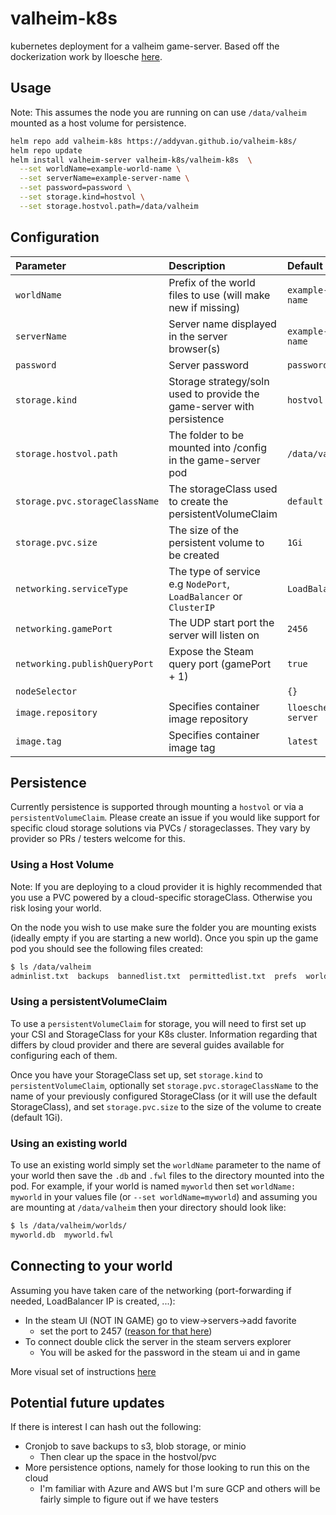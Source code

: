 # valheim-k8s

kubernetes deployment for a valheim game-server. Based off the dockerization work by lloesche [here](https://github.com/lloesche/valheim-server-docker).

## Usage

Note: This assumes the node you are running on can use `/data/valheim` mounted as a host volume for persistence.  

```bash
helm repo add valheim-k8s https://addyvan.github.io/valheim-k8s/
helm repo update
helm install valheim-server valheim-k8s/valheim-k8s  \
  --set worldName=example-world-name \
  --set serverName=example-server-name \
  --set password=password \
  --set storage.kind=hostvol \
  --set storage.hostvol.path=/data/valheim
```

## Configuration

| Parameter                                  | Description                                                            | Default                 |
|:-------------------------------------------|:-----------------------------------------------------------------------|:------------------------|
| `worldName`                                | Prefix of the world files to use (will make new if missing)            | `example-world-name`    |
| `serverName`                               | Server name displayed in the server browser(s)                         | `example-server-name`   |
| `password`                                 | Server password                                                        | `password`              |
| `storage.kind`                             | Storage strategy/soln used to provide the game-server with persistence | `hostvol`               |
| `storage.hostvol.path`                     | The folder to be mounted into /config in the game-server pod           | `/data/valheim`         |
| `storage.pvc.storageClassName`             | The storageClass used to create the persistentVolumeClaim              | `default`               |
| `storage.pvc.size`                         | The size of the persistent volume to be created                        | `1Gi`                   |
| `networking.serviceType`                   | The type of service e.g `NodePort`, `LoadBalancer` or `ClusterIP`      | `LoadBalancer`          |
| `networking.gamePort`                      | The UDP start port the server will listen on                           |  `2456`                 |
| `networking.publishQueryPort`              | Expose the Steam query port (gamePort + 1)                             |  `true`                 |
| `nodeSelector`                             |                                                                        | `{}`                    |
| `image.repository` | Specifies container image repository | `lloesche/valheim-server` |
| `image.tag` | Specifies container image tag | `latest` |

## Persistence

Currently persistence is supported through mounting a `hostvol` or via a `persistentVolumeClaim`. Please create an issue if you would like support for specific cloud storage solutions via PVCs / storageclasses. They vary by provider so PRs / testers welcome for this. 

### Using a Host Volume

Note: If you are deploying to a cloud provider it is highly recommended that you use a PVC powered by a cloud-specific storageClass. Otherwise you risk losing your world.

On the node you wish to use make sure the folder you are mounting exists (ideally empty if you are starting a new world). Once you spin up the game pod you should see the following files created:
```bash
$ ls /data/valheim
adminlist.txt  backups  bannedlist.txt  permittedlist.txt  prefs  worlds
```

### Using a persistentVolumeClaim

To use a `persistentVolumeClaim` for storage, you will need to first set up your CSI and StorageClass for your K8s cluster. Information regarding that differs by cloud provider and there are several guides available for configuring each of them.

Once you have your StorageClass set up, set `storage.kind` to `persistentVolumeClaim`, optionally set `storage.pvc.storageClassName` to the name of your previously configured StorageClass (or it will use the default StorageClass), and set `storage.pvc.size` to the size of the volume to create (default 1Gi).

### Using an existing world

To use an existing world simply set the `worldName` parameter to the name of your world then save the `.db` and `.fwl` files to the directory mounted into the pod. For example, if your world is named `myworld` then set `worldName: myworld` in your values file (or `--set worldName=myworld`) and assuming you are mounting at `/data/valheim` then your directory should look like: 
```bash
$ ls /data/valheim/worlds/
myworld.db  myworld.fwl
```

## Connecting to your world

Assuming you have taken care of the networking (port-forwarding if needed, LoadBalancer IP is created, ...): 
* In the steam UI (NOT IN GAME) go to view->servers->add favorite
  * set the port to 2457 ([reason for that here](https://github.com/lloesche/valheim-server-docker/discussions/32#discussioncomment-371306))
* To connect double click the server in the steam servers explorer
  * You will be asked for the password in the steam ui and in game

More visual set of instructions [here](https://github.com/mbround18/valheim-docker/discussions/51)

## Potential future updates

If there is interest I can hash out the following:
* Cronjob to save backups to s3, blob storage, or minio
  * Then clear up the space in the hostvol/pvc
* More persistence options, namely for those looking to run this on the cloud
  * I'm familiar with Azure and AWS but I'm sure GCP and others will be fairly simple to figure out if we have testers
